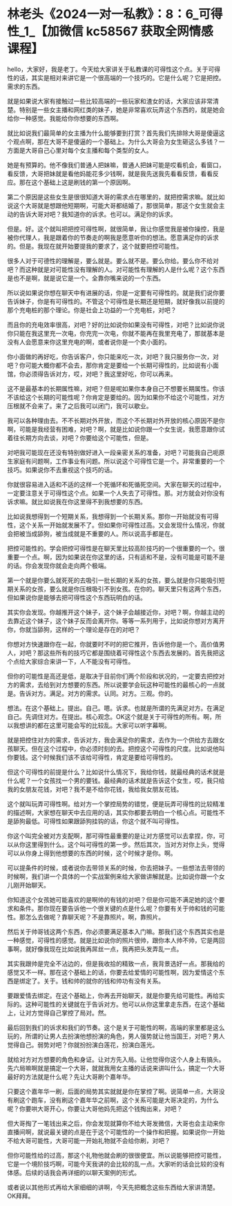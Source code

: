 # 林老头《2024一对一私教》：8：6_可得性_1_【加微信 kc58567 获取全网情感课程】

hello，大家好，我是老丁。今天给大家讲关于私教课的可得性这个点。关于可得性的话，其实是相对来讲它是一个很高端的一个技巧的。它是什么呢？它是把控。需求的东西。

就是如果说大家有接触过一些比较高端的一些玩家和渣女的话，大家应该非常清楚。特别是一些女主播和网红类的妹子，她是非常喜欢玩弄这个东西的，就是她会给你一种感觉。我能给你你想要的东西啊。

就比如说我们最简单的女主播为什么能够要到打赏？首先我们先排除大哥是傻逼这个观点啊，那在大哥不是傻逼的一个基础上。为什么大哥会为女生砸这么多钱？一方面是大哥自己心里对每个女主播和每个类型的女人。

她是有预算的。他不像我们普通人把妹嘛，普通人把妹可能是哎看机会，看窗口，看反馈，大哥把妹就是看他妈能花多少钱啊，就是我先送我先看看反馈，看看反应。那在这个基础上这是刷钱的第一个原因啊。

第二个原因是这些女生是很很知道大哥的需求点在哪里的，就把控需求嘛。就比如说这个大哥就是想跟他短期啊，可能大哥都结婚了，那很简单，那这个女生就会主动的告诉大哥对吧？我知道你的诉求。也可以。满足你的诉求。

但是。好。这个就叫把把控可得性啊，就很简单，我让你感觉我是被你操控，我是被你代理人，我是跟着你的节奏走的啊我是愿意听你的想法。愿意满足你的诉求的。但是。我现在就开始要提我的要求了，这个就要把控可能性。

很多人对于可德性的理解是，要么就是。要么就不是。要么你给。要么你不给对吧？而这种就是对可能性没有理解的人。对可能性有理解的人是什么呢？这个东西是也不是啊，就是说它是一个。全靠你嘴来说的一个东西。

所以说如果说你想在聊天中有进展的话，你是一定要有可得性的。就是我们说你要告诉妹子，你是有可得性的。不管这个可得性是长期还是短期，就好像我以前提的那个充电桩的那个理论。你是社会上功益的一个充电桩，对吧？

而且你的充电效率很高，对吧？好的比如说你如果没有可得性，对吧？比如说你说你只能在我这里充一次电，你充完一次电，你就不能再在我里充电了，那就基本是没有人会愿意来你这里充电的啊，或者说你是一个卖小面的。

你小面做的再好吃，你告诉客户，你只能来吃一次，对吧？我只服务你一次，对吧？你可能大概你都不会去，那你肯定是要给一个长期可得性的，比如说有小面馆，你必须得告诉对方，哎，对吧？我这里好吃，你可以再来。

这不是最基本的长期属性嘛，对吧？但是呢如果你本身自己不想要长期属性。你该不该给这个长期的可能性呢？你肯定是要给的。因为如果你不给这个可能性，对方压根就不会来了。来了之后我可以闭门，我可以歇业。

我可以各种理由去。不不长期对外开放，而这个不长期对外开放的核心原因不是你啊，可能是我经营有困难，对吧？啊，就是比如说你跟一个女生说，我愿意跟你试着往长期方向去谈，对吧？你要给这个可能性，但是。

对吧我可能现在还没有特别做好进入一段亲密关系的准备，对吧？可能我自己呃原生家庭有问题啊，工作事业有问题。所以说这个可得性它是一个。非常重要的一个技巧。如果说你不去重视这个技巧的话。

你就很容易进入适和不适的这样一个死循环和死循死空间。大家在聊天的过程中，一定要注意关于可得性这个点。如果一个人失去了可得性。那。对方就会对你没有诉求嘛。就比如说我在你这里得不到我想要的东西。

比如说我想得到一个短期关系，我想得到一个长期关系。那你一开始就没有可得性，这个关系一开始就发展不了。但如果你可得性过高。又会发现什么情况，你就会把被当成舔狗，被当成就是不重要的人。所以说高手都是在。

把控可能性的。学会把控可得性是在聊天里比较高阶技巧的一个很重要的一个。很重要一个点。啊，因为如果说在你这里的话，只有适和不是，没有可能是可能不是的话。你会发现你就会走向两个极端。

第一个就是你要么就死死的去吸引一批长期的关系的女孩，要么就是你只能吸引短期关系的女孩，要么就是你压根吸引不到女孩。在你的。聊天里只有这两个东西，但如果说你是能够去把可得性这个东西玩明白的话。

其实你会发现。你越推开这个妹子，这个妹子会越接近你，对吧？啊，你越主动的去靠近这个妹子，这个妹子反而会离开你。等等一系列用于，比如说你想对方离开你，你就当舔狗，这样的一个理论是存在的对吧？

你想对方快速跟你在一起，你就要时不时的把它推开，告诉他你是一个。高价值男人，对吧？那这些所有的技巧它都是围绕着可得性这个东西去发展的。首先我把这个点给大家综合来讲一下，人不能没有可得性。

但你的可能性是高还是低，是取决于目前你们两个阶段和状况的，一定要去把控对方的需求，去给到对方想要的东西。所以说要学会玩这种可能性的最核心的一点就是。告诉对方。满足。对方的需求。认同。对方。三观。你的。

想法。在这个基础上。提出。自己。嗯。诉求。也就是所谓的先满足对方。在满足自己。先调住对方。在提出。核心观念。OK这个就是关于可得性的所有。啊，所以我想讲的都在这里可能会写的比较乱。大家可以听字幕啊。

就是把控住对方的需求，告诉对方，我会满足你的需求，去作为一个供给方去跟女孩聊天。但在这个过程中，你必须时刻的去。把控这个可得性的尺度。比如说他叫你要钱。这个时候我们该不该给可得性，肯定是要给可得性的。

但这个可得性的前提是什么？比如说什么情况下，我给你钱，就最经典的话术就是什么呢？一个女孩找一个男的要钱。最经典的话术就是告诉这个女生，哎，我只给我的女朋友花钱，对吧？我不是不给你花钱，我给我女朋友花钱。

这个就叫玩弄可得性啊。给对方一个掌控局势的错觉，便是玩弄可得性的比较精准的描述啊，大家想在聊天中去应用的话，其实你都要去明白一个核心点。可能性不是舔狗最低。可得性如果跟舔狗挂钩的话，你这个就不叫可得性。

你这个叫完全被对方支配啊，那可得性最重要的是让对方感觉可以去拿捏，你，可以从你这里得到什么。这个叫可得性的第一步。然后其次，当对方对你上头，觉得可以从你身上得到他想要的东西的时候，这个时候才是你。啊。

可以提条件的时候，或者说你去带领关系的时候，你去把妹子。一些想法去带领的时候啊，我们讲一个具体的一个实战案例来给大家做讲解就是。比如说你跟一个女儿刚开始聊天。

你知道这个女孩她可能喜欢的是啊帅的有钱的对吧？但是你可能不满足她的这个要求和条件。那你现在要告诉他一个很关键的点是什么呢？你要有关于帅和钱的可能性。那怎么去做呢？靠聊天呢？不是靠照片。啊，靠照片。

然后关于帅哥钱这两个东西，你必须要满足基本入门嘛。那我们这个东西其实也是一种感觉，可得性的感觉。就是比如说你的照片很帅，跟你本人帅不帅，它是两回事啊，就好像我现在比如说我再屌丝一点，我再把头发弄乱一点。

其实我跟帅是完全不沾边的，但是我收拾的精致一点，我背景选好一点。那我给的感觉又不一样。那在这个基础上的话，你要去给爱情的可能性啊，因为爱情这个东西是绑定了。关于。钱和帅的就你的钱和帅功有没有关系。

要跟爱情去绑定。在这个基础上，你再去开始聊天，就是你要先给可能性。再给实际的。这种可能性的关键就在于告诉对方。他可以从你这里拿走东西，在这个基础上，让对方觉得自己掌控了局对。然。

最后回到我们的诉求和我们的节奏。这个是关于可能性的啊，高端的家里都是这么玩的，所谓的让男人去扮演他想扮演的角色，男人强势就让他当国王，对吧？男人觉得自己。弱势对吧？你就扮扮演白莲花，扮演白莲光。

就给对方对方想要的角色和身证。让对方先入局。让他觉得你这个人身上有搞头。先六局嘛啊就是搞定一个大哥，就就我用女主播的话说来讲叫什么，搞定一个大哥最好的方法就是什么呢？先让大哥刷个嘉年华。

只要这个嘉年华一刷，后面的局势其实就就是你在掌控了啊。说简单一点，大哥没有刷这个跑车，没有刷这个嘉年华之前啊，这个关系可能是大哥决定的，为什么呢？你要哄大哥开心，你要让大哥他妈先把这个钱掏出来，对吧？

但大哥掏了一笔钱出来之后，你会发现就算你不给大哥发微信，大哥也会主动来你直播间啊，就说最关键的点是在于这个可能性的一个操作和把握。如果说你一开始不给大哥可能性，大哥可能一开始礼物就不会给你刷，对吧？

但你可能性给的过高，那这个礼物他就会刷的很很便宜。所以说能够把控可能性，它是一个境阶技巧啊，可能今天我讲的会比较的乱一点。大家听的话会比较的没有体感。后续的话我会再详细的以聊天案例的形式。

或者说以其他形式再给大家细细的讲啊，今天先把概念这些东西给大家讲清楚。OK拜拜。
